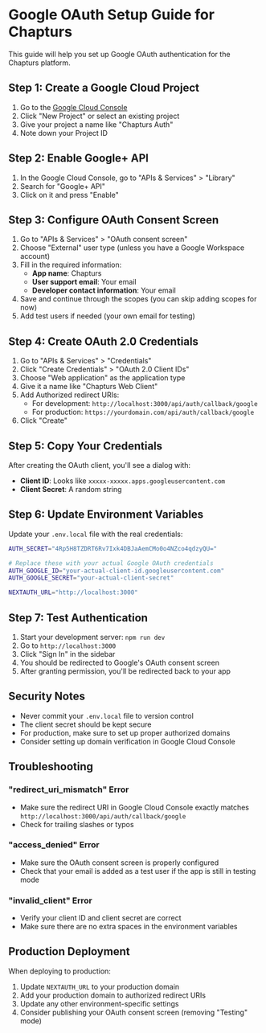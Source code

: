 # Google OAuth Setup Guide for Chapturs

This guide will help you set up Google OAuth authentication for the Chapturs platform.

## Step 1: Create a Google Cloud Project

1. Go to the [Google Cloud Console](https://console.cloud.google.com/)
2. Click "New Project" or select an existing project
3. Give your project a name like "Chapturs Auth"
4. Note down your Project ID

## Step 2: Enable Google+ API

1. In the Google Cloud Console, go to "APIs & Services" > "Library"
2. Search for "Google+ API" 
3. Click on it and press "Enable"

## Step 3: Configure OAuth Consent Screen

1. Go to "APIs & Services" > "OAuth consent screen"
2. Choose "External" user type (unless you have a Google Workspace account)
3. Fill in the required information:
   - **App name**: Chapturs
   - **User support email**: Your email
   - **Developer contact information**: Your email
4. Save and continue through the scopes (you can skip adding scopes for now)
5. Add test users if needed (your own email for testing)

## Step 4: Create OAuth 2.0 Credentials

1. Go to "APIs & Services" > "Credentials"
2. Click "Create Credentials" > "OAuth 2.0 Client IDs"
3. Choose "Web application" as the application type
4. Give it a name like "Chapturs Web Client"
5. Add Authorized redirect URIs:
   - For development: `http://localhost:3000/api/auth/callback/google`
   - For production: `https://yourdomain.com/api/auth/callback/google`
6. Click "Create"

## Step 5: Copy Your Credentials

After creating the OAuth client, you'll see a dialog with:
- **Client ID**: Looks like `xxxxx-xxxxx.apps.googleusercontent.com`
- **Client Secret**: A random string

## Step 6: Update Environment Variables

Update your `.env.local` file with the real credentials:

```bash
AUTH_SECRET="4Rp5H8TZDRT6Rv7Ixk4DBJaAemCMo0o4NZco4qdzyQU="

# Replace these with your actual Google OAuth credentials
AUTH_GOOGLE_ID="your-actual-client-id.googleusercontent.com"
AUTH_GOOGLE_SECRET="your-actual-client-secret"

NEXTAUTH_URL="http://localhost:3000"
```

## Step 7: Test Authentication

1. Start your development server: `npm run dev`
2. Go to `http://localhost:3000`
3. Click "Sign In" in the sidebar
4. You should be redirected to Google's OAuth consent screen
5. After granting permission, you'll be redirected back to your app

## Security Notes

- Never commit your `.env.local` file to version control
- The client secret should be kept secure
- For production, make sure to set up proper authorized domains
- Consider setting up domain verification in Google Cloud Console

## Troubleshooting

### "redirect_uri_mismatch" Error
- Make sure the redirect URI in Google Cloud Console exactly matches `http://localhost:3000/api/auth/callback/google`
- Check for trailing slashes or typos

### "access_denied" Error  
- Make sure the OAuth consent screen is properly configured
- Check that your email is added as a test user if the app is still in testing mode

### "invalid_client" Error
- Verify your client ID and client secret are correct
- Make sure there are no extra spaces in the environment variables

## Production Deployment

When deploying to production:
1. Update `NEXTAUTH_URL` to your production domain
2. Add your production domain to authorized redirect URIs
3. Update any other environment-specific settings
4. Consider publishing your OAuth consent screen (removing "Testing" mode)
